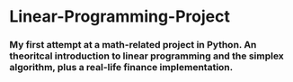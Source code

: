 # Linear-Programming-Project

### My first attempt at a math-related project in Python. An theoritcal introduction to linear programming and the simplex algorithm, plus a real-life finance implementation.
